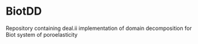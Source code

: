 # BiotDD
Repository containing deal.ii implementation of domain decomposition for Biot system of poroelasticity
